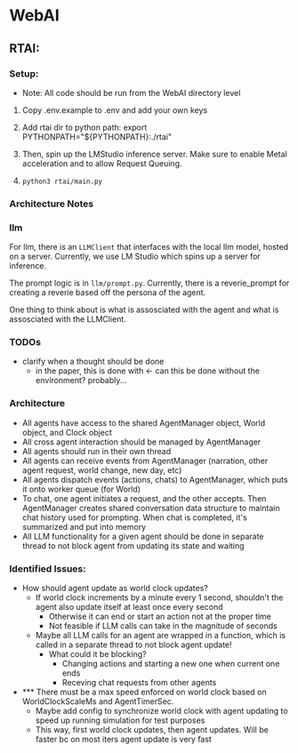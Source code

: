 # WebAI

## RTAI:

### Setup:

- Note: All code should be run from the WebAI directory level

1) Copy .env.example to .env and add your own keys

2) Add rtai dir to python path:
    export PYTHONPATH="${PYTHONPATH}:./rtai"

4) Then, spin up the LMStudio inference server. Make sure to enable Metal acceleration and to allow Request Queuing.

5) `python3 rtai/main.py`

### Architecture Notes

### llm
For llm, there is an `LLMClient` that interfaces with the local llm model, hosted on a server. Currently, we use LM Studio which spins up a server for inference. 

The prompt logic is in `llm/prompt.py`. Currently, there is a reverie_prompt for creating a reverie based off the persona of the agent.

One thing to think about is what is assosciated with the agent and what is assosciated with the LLMClient.

### TODOs
* clarify when a thought should be done 
    * in the paper, this is done with <- can this be done without the environment? probably...

### Architecture
- All agents have access to the shared AgentManager object, World object, and Clock object
- All cross agent interaction should be managed by AgentManager
- All agents should run in their own thread
- All agents can receive events from AgentManager (narration, other agent request, world change, new day, etc)
- All agents dispatch events (actions, chats) to AgentManager, which puts it onto worker queue (for World)
- To chat, one agent initiates a request, and the other accepts. Then AgentManager creates shared conversation data structure
    to maintain chat history used for prompting. When chat is completed, it's summarized and put into memory
- All LLM functionality for a given agent should be done in separate thread to not block agent from updating its state and waiting


### Identified Issues:
- How should agent update as world clock updates? 
  - If world clock increments by a minute every 1 second, shouldn't the agent also update itself at least once every second
    - Otherwise it can end or start an action not at the proper time
    - Not feasible if LLM calls can take in the magnitude of seconds
  - Maybe all LLM calls for an agent are wrapped in a function, which is called in a separate thread to not block agent update! 
    - What could it be blocking?
        - Changing actions and starting a new one when current one ends
        - Receving chat requests from other agents
- *** There must be a max speed enforced on world clock based on WorldClockScaleMs and AgentTimerSec.
    - Maybe add config to synchronize world clock with agent updating to speed up running simulation for test purposes
    - This way, first world clock updates, then agent updates. Will be faster bc on most iters agent update is very fast